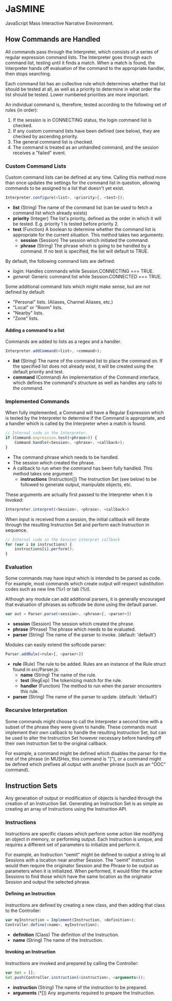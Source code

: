 JaSMINE
=====
JavaScript Mass Interactive Narrative Environment.

How Commands are Handled
-----
All commands pass through the Interpreter, which consists of a series of
regular expression command lists.  The Interpreter goes through each command
list, testing until it finds a match.  When a match is found, the Interpreter
hands off evaluation of the command to the appropriate handler, then stops
searching.

Each command list has an collective rule which determines whether that list
should be tested at all, as well as a priority to determine in what order
the list should be tested.  Lower numbered priorities are more important.

An individual command is, therefore, tested according to the following set
of rules (in order):
  1. If the session is in CONNECTING status, the login command list is
      checked.
  2. If any custom command lists have been defined (see below), they are
      checked by ascending priority.
  3. The general command list is checked.
  4. The command is treated as an unhandled command, and the session receives
      a "failed" event.

### Custom Command Lists
Custom command lists can be defined at any time.  Calling this method more
than once updates the settings for the command list in question, allowing
commands to be assigned to a list that doesn't yet exist.
```javascript
Interpreter.configure(<list>, <priority>[, <test>]);
```

  * **list** (String) The name of the command list (can be used to fetch a
      command list which already exists)
  * **priority** (Integer) The list's priority, defined as the order in which
      it will be tested. E.g. priority 1 is tested before priority 2.
  * **test** (Function) A boolean to determine whether the command list is
      appropriate for the current situation. This method takes two arguments:
      * **session** (Session) The session which initiated the command.
      * **phrase** (String) The phrase which is going to be handled by a
          command.
      If no test is specified, the list will default to TRUE.

By default, the following command lists are defined:
  * _login_: Handles commands while Session.CONNECTING === TRUE.
  * _general_: Generic command list while Session.CONNECTED === TRUE.

Some additional command lists which might make sense, but are not defined by
default:
  * "Personal" lists. (Aliases, Channel Aliases, etc.)
  * "Local" or "Room" lists.
  * "Nearby" lists.
  * "Zone" lists.

#### Adding a command to a list
Commands are added to lists as a regex and a handler.
```javascript
Interpreter.addCommand(<list>, <command>);
```

  * **list** (String) The name of the command list to place the command on.
      If the specified list does not already exist, it will be created using
      the default priority and test.
  * **command** (Command) An implementation of the Command interface, which
      defines the command's structure as well as handles any calls to the
      command.

### Implemented Commands
When fully implemented, a Command will have a Regular Expression which is
tested by the Interpreter to determine if the Command is appropriate, and a
handler which is called by the Interpreter when a match is found.
```javascript
// Internal code in the Interpreter.
if (Command.expression.test(<phrase>)) {
    Command.handle(<Session>, <phrase>, <callback>);
}
```

  * **<phrase>** The command phrase which needs to be handled.
  * **<Session>** The session which created the phrase.
  * **<callback>** A callback to run when the command has been fully handled.
      This method takes one argument:
      * **instructions** (Instruction[]) The Instruction Set (see below) to be
          followed to generate output, manipulate objects, etc.

These arguments are actually first passed to the Interpreter when it is Invoked:
```javascript
Interpreter.interpret(<Session>, <phrase>, <callback>)
```

When input is received from a session, the initial callback will iterate
through the resulting Instruction Set and perform each Instruction in
sequence.
```javascript
// Internal code in the Session interpret callback
for (var i in instructions) {
    instructions[i].perform();
}
```

### Evaluation
Some commands may have input which is intended to be parsed as code. For
example, most commands which create output will respect substitution codes
such as new line (%r) or tab (%t).

Although any module can add additional parsers, it is generally encouraged
that evaluation of phrases as softcode be done using the default parser.
```javascript
var out = Parser.parse(<session>, <phrase>[, <parser>])
```

  * **session** (Session) The session which created the phrase.
  * **phrase** (Phrase) The phrase which needs to be evaluated.
  * **parser** (String) The name of the parser to invoke. (default: 'default')

Modules can easily extend the softcode parser:
```javascript
Parser.addRule(<rule>[, <parser>])
```

  * **rule** (Rule) The rule to be added.  Rules are an instance of the Rule
      struct found in src/Parser.js:
      * **name** (String) The name of the rule.
      * **test** (RegExp) The tokenizing match for the rule.
      * **handler** (Function) The method to run when the parser encounters
          this rule.
  * **parser** (String) The name of the parser to update. (default: 'default')

### Recursive Interpretation
Some commands might choose to call the Interpreter a second time with a subset
of the phrase they were given to handle.  These commands must implement their
own callback to handle the resulting Instruction Set, but can be used to alter
the Instruction Set however necessary before handing off their own Instruction
Set to the original callback.

For example, a command might be defined which disables the parser for the rest
of the phrase (in MUSHes, this command is "]"), or a command might be defined
which prefixes all output with another phrase (such as an "OOC" command).

Instruction Sets
-----
Any generation of output or modification of objects is handled through the
creation of an Instruction Set.  Generating an Instruction Set is as simple as
creating an array of Instructions using the Instruction API.

### Instructions
Instructions are specific classes which perform some action like modifying an
object in memory, or performing output.  Each Instruction is unique, and
requires a different set of parameters to initialize and perform it.

For example, an Instruction "oemit" might be defined to output a string to all
Sessions with a location near another Session.  The "oemit" Instruction would
then require the originator Session and the Phrase to be output as parameters
when it is initialized.  When performed, it would filter the active Sessions
to find those which have the same location as the originator Session and
output the selected phrase.

#### Defining an Instruction
Instructions are defined by creating a new class, and then adding that class
to the Controller:
```javascript
var myInstruction = Implement(Instruction, <definition>);
Controller.define(<name>, myInstruction);
```

  * **definition** (Class) The definition of the Instruction.
  * **name** (String) The name of the Instruction.

#### Invoking an Instruction
Instructions are invoked and prepared by calling the Controller:
```javascript
var Set = [];
Set.push(Controller.instruction(<instruction>, <arguments>));
```

  * **instruction** (String) The name of the instruction to be prepared.
  * **arguments** (*[]) Any arguments required to prepare the Instruction.
